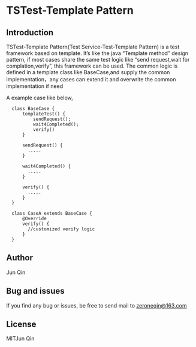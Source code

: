 # TSTest-Template Pattern

## Introduction
TSTest-Template Pattern(Test Service-Test-Template Pattern) is a test framework based on template. It’s like the java “Template method” design pattern, if most cases share the same test logic like “send request,wait for complation,verify”, this framework can be used. The common logic is defined in a template class like BaseCase,and supply the common implementation，any cases can extend it and overwrite the common implementation if need

A example case like below,
```
  class BaseCase {
      templateTest() {
          sendRequest();
          wait4Completed();
          verify()
      }
      
      sendRequest() {
        .....
      }
      
      wait4Completed() {
        .....
      }
      
      verify() {
        .....
      }
  }
  
  class CaseA extends BaseCase {
      @Override
      verify() {
        //customized verify logic
      }
  }

```

## Author
Jun Qin
## Bug and issues
If you find any bug or issues, be free to send mail to zeroneqin@163.com
## License
MIT️Jun Qin
